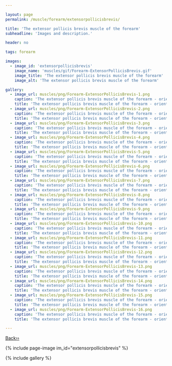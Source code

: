 ```yaml
---

layout: page
permalink: /muscle/forearm/extensorpollicisbrevis/

title: 'The extensor pollicis brevis muscle of the forearm'
subheadline: 'Images and description.'

header: no

tags: forearm

images:
  - image_id: 'extensorpollicisbrevis'
    image_name: 'muscles/gif/Forearm-ExtensorPollicisBrevis.gif'
    image_title: 'The extensor pollicis brevis muscle of the forearm'
    image_alt: 'The extensor pollicis brevis muscle of the forearm' 

gallery:
  - image_url: muscles/png/Forearm-ExtensorPollicisBrevis-1.png
    caption: 'The extensor pollicis brevis muscle of the forearm - orientation 1'
    title: 'The extensor pollicis brevis muscle of the forearm - orientation 1'
  - image_url: muscles/png/Forearm-ExtensorPollicisBrevis-2.png
    caption: 'The extensor pollicis brevis muscle of the forearm - orientation 2'
    title: 'The extensor pollicis brevis muscle of the forearm - orientation 2'
  - image_url: muscles/png/Forearm-ExtensorPollicisBrevis-3.png
    caption: 'The extensor pollicis brevis muscle of the forearm - orientation 3'
    title: 'The extensor pollicis brevis muscle of the forearm - orientation 3'
  - image_url: muscles/png/Forearm-ExtensorPollicisBrevis-4.png
    caption: 'The extensor pollicis brevis muscle of the forearm - orientation 4'
    title: 'The extensor pollicis brevis muscle of the forearm - orientation 4'
  - image_url: muscles/png/Forearm-ExtensorPollicisBrevis-5.png
    caption: 'The extensor pollicis brevis muscle of the forearm - orientation 5'
    title: 'The extensor pollicis brevis muscle of the forearm - orientation 5'
  - image_url: muscles/png/Forearm-ExtensorPollicisBrevis-6.png
    caption: 'The extensor pollicis brevis muscle of the forearm - orientation 6'
    title: 'The extensor pollicis brevis muscle of the forearm - orientation 6'
  - image_url: muscles/png/Forearm-ExtensorPollicisBrevis-7.png
    caption: 'The extensor pollicis brevis muscle of the forearm - orientation 7'
    title: 'The extensor pollicis brevis muscle of the forearm - orientation 7'
  - image_url: muscles/png/Forearm-ExtensorPollicisBrevis-8.png
    caption: 'The extensor pollicis brevis muscle of the forearm - orientation 8'
    title: 'The extensor pollicis brevis muscle of the forearm - orientation 8'
  - image_url: muscles/png/Forearm-ExtensorPollicisBrevis-9.png
    caption: 'The extensor pollicis brevis muscle of the forearm - orientation 9'
    title: 'The extensor pollicis brevis muscle of the forearm - orientation 9'
  - image_url: muscles/png/Forearm-ExtensorPollicisBrevis-10.png
    caption: 'The extensor pollicis brevis muscle of the forearm - orientation 10'
    title: 'The extensor pollicis brevis muscle of the forearm - orientation 10'
  - image_url: muscles/png/Forearm-ExtensorPollicisBrevis-11.png
    caption: 'The extensor pollicis brevis muscle of the forearm - orientation 11'
    title: 'The extensor pollicis brevis muscle of the forearm - orientation 11'
  - image_url: muscles/png/Forearm-ExtensorPollicisBrevis-12.png
    caption: 'The extensor pollicis brevis muscle of the forearm - orientation 12'
    title: 'The extensor pollicis brevis muscle of the forearm - orientation 12'
  - image_url: muscles/png/Forearm-ExtensorPollicisBrevis-13.png
    caption: 'The extensor pollicis brevis muscle of the forearm - orientation 13'
    title: 'The extensor pollicis brevis muscle of the forearm - orientation 13'
  - image_url: muscles/png/Forearm-ExtensorPollicisBrevis-14.png
    caption: 'The extensor pollicis brevis muscle of the forearm - orientation 14'
    title: 'The extensor pollicis brevis muscle of the forearm - orientation 14'
  - image_url: muscles/png/Forearm-ExtensorPollicisBrevis-15.png
    caption: 'The extensor pollicis brevis muscle of the forearm - orientation 15'
    title: 'The extensor pollicis brevis muscle of the forearm - orientation 15'
  - image_url: muscles/png/Forearm-ExtensorPollicisBrevis-16.png
    caption: 'The extensor pollicis brevis muscle of the forearm - orientation 16'
    title: 'The extensor pollicis brevis muscle of the forearm - orientation 16'

---
```


[Back››](/muscle/forearm/)

{% include page-image im_id="extensorpollicisbrevis" %}

{% include gallery %}

